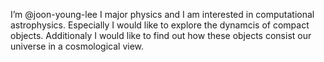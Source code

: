 I’m @joon-young-lee
I major physics and I am interested in computational astrophysics.
Especially I would like to explore the dynamcis of compact objects.
Additionaly I would like to find out how these objects consist our universe in a cosmological view.

<!---
joon-young-lee/joon-young-lee is a ✨ special ✨ repository because its `README.md` (this file) appears on your GitHub profile.
You can click the Preview link to take a look at your changes.
--->
